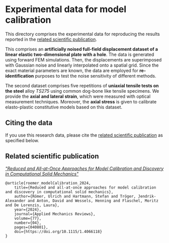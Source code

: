 # Experimental data for model calibration

This directory comprises the experimental data for reproducing the results reported in the [related scientific publication](#related-scientific-publication).

This comprises an **artificially noised full-field displacement dataset of a linear elastic two-dimensional plate with a hole**. The data is generated using forward FEM simulations. Then, the displacements are superimposed with Gaussian noise and linearly interpolated onto a spatial grid. Since the exact material parameters are known, the data are employed for **re-identification** purposes to test the noise sensitivity of different methods.

The second dataset comprises five repetitions of **uniaxial tensile tests on the steel** alloy *TS275* using common dog-bone like tensile specimens. We provide the **axial and lateral strain**, which were measured with optical measurement techniques. Moreover, the **axial stress** is given to calibrate elasto-plastic constitutive models based on this dataset.

## Citing the data

If you use this research data, please cite the [related scientific publication](#related-scientific-publication) as specified below.

## Related scientific publication

[*"Reduced and All-at-Once Approaches for Model Calibration and Discovery in Computational Solid Mechanics"*](https://doi.org/10.1115/1.4066118)

```
@article{roemer_modelCalibration_2024,
    title={Reduced and all-at-once approaches for model calibration and discovery in computational solid mechanics},
    author={Römer, Ulrich and Hartmann, Stefan and Tröger, Jendrik-Alexander and Anton, David and Wessels, Henning and Flaschel, Moritz and De Lorenzis, Laura},
    year={2024},
    journal={Applied Mechanics Reviews},
    volume={77},
    number={04},
    pages={040801},
    doi={https://doi.org/10.1115/1.4066118}
}
```